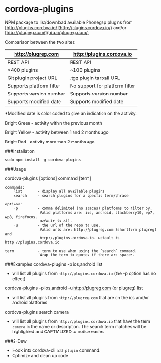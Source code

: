 cordova-plugins
===============

NPM package to list/download available Phonegap plugins from [http://plugins.cordova.io/](http://plugins.cordova.io/) and/or
[http://plugreg.com/](http://plugreg.com/)

Comparison between the two sites:

http://plugreg.com | http://plugins.cordova.io
--- | ---
REST API | REST API
>400 plugins | ~100 plugins
Git plugin project URL | .tgz plugin tarball URL
Supports platform filter | No support for platform filter
Supports version number | Supports version number
Supports modified date | Supports modified date


*Modified date is color coded to give an indication on the activity.

Bright Green - activity within the previous month

Bright Yellow - activity between 1 and 2 months ago

Bright Red - activity more than 2 months ago


###Installation

`sudo npm install -g cordova-plugins`

###Usage


cordova-plugins [options] command [term]
```
commands:
    list       - display all available plugins
    search     - search plugins for a specfic term/phrase

options:
    -p         - comma delimited (no spaces) platforms to filter by.
                Valid platforms are: ios, android, blackberry10, wp7, wp8, firefoxos.
                Default is all.
    -u         - the url of the repo to use.
                Valid urls are: http://plugreg.com (shortform plugreg) and
                http://plugins.cordova.io. Default is http://plugins.cordova.io

term           - term to use when using the `search` command.
                Wrap the term in quotes if there are spaces.

```

###Examples
cordova-plugins -p ios,android list

- will list all plugins from `http://plugins.cordova.io` (the -p option has no effect)

cordova-plugins -p ios,android -u http://plugreg.com (or plugreg) list

- will list all plugins from `http://plugreg.com` that are on the ios and/or android platforms

cordova-plugins search camera

- will list all plugins from `http://plugins.cordova.io` that have the term `camera` in the name or description.  The search term matches will be highlighted and CAPTIALIZED to notice easier.


###2-Dew

- Hook into cordova-cli `add plugin` command.
- Optimize and clean up code


